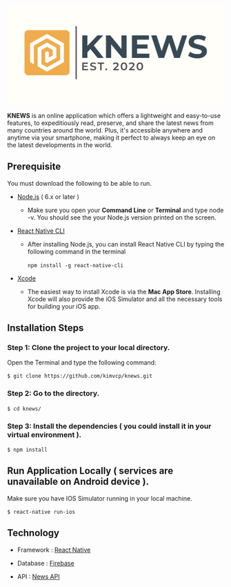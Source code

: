 <img src="assets/logo-readme.png">

**KNEWS** is an online application which offers a lightweight and easy-to-use features, to expeditiously read, preserve, and share the latest news from many countries around the world. Plus, it's accessible anywhere and anytime via your smartphone, making it perfect to always keep an eye on the latest developments in the world.

## Prerequisite

You must download the following to be able to run.

- [Node.js](https://nodejs.org/en/download/package-manager/) ( 6.x or later )

  - Make sure you open your **Command Line** or **Terminal** and type node -v. You should see the your Node.js version printed on the screen.

- [React Native CLI](https://www.npmjs.com/package/react-native-cli)

  - After installing Node.js, you can install React Native CLI by typing the following command in the terminal

    `npm install -g react-native-cli`

- [Xcode](https://reactnative.dev/docs/environment-setup)

  - The easiest way to install Xcode is via the **Mac App Store**. Installing Xcode will also provide the iOS Simulator and all the necessary tools for building your iOS app.

## Installation Steps

### Step 1: Clone the project to your local directory.

Open the Terminal and type the following command:

    $ git clone https://github.com/kimvcp/knews.git

### Step 2: Go to the directory.

    $ cd knews/

### Step 3: Install the dependencies ( you could install it in your virtual environment ).

    $ npm install

## Run Application Locally ( services are unavailable on Android device ).

Make sure you have IOS Simulator running in your local machine.

    $ react-native run-ios

## Technology

- Framework : [React Native](https://reactnative.dev)

- Database : [Firebase](https://firebase.google.com)

- API : [News API](https://newsapi.org)
